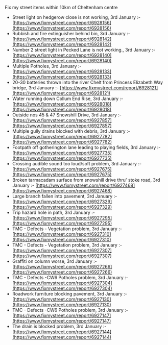 Fix my street items within 10km of Cheltenham centre

<!-- fix_marker starts -->

- Street light on hedgerow close is not working, 3rd January :- [https://www.fixmystreet.com/report/6928156](https://www.fixmystreet.com/report/6928156)
- Rubbish and fire extinguisher behind bin, 3rd January :- [https://www.fixmystreet.com/report/6928142](https://www.fixmystreet.com/report/6928142)
- Number 2 street light in Pecked Lane is not working., 3rd January :- [https://www.fixmystreet.com/report/6928140](https://www.fixmystreet.com/report/6928140)
- Multiple Potholes, 3rd January :- [https://www.fixmystreet.com/report/6928133](https://www.fixmystreet.com/report/6928133)
- 20-30 batteries thrown into the river Chelt from Princess Elizabeth Way bridge, 3rd January :- [https://www.fixmystreet.com/report/6928121](https://www.fixmystreet.com/report/6928121)
- Water running down Collum End Rise, 3rd January :- [https://www.fixmystreet.com/report/6928018](https://www.fixmystreet.com/report/6928018)
- Outside nos 45 & 47 Snowshill Drive, 3rd January :- [https://www.fixmystreet.com/report/6927857](https://www.fixmystreet.com/report/6927857)
- Multiple gully drains blocked with debris, 3rd January :- [https://www.fixmystreet.com/report/6927782](https://www.fixmystreet.com/report/6927782)
- Footpath off gotherington lane leading to playing fields, 3rd January :- [https://www.fixmystreet.com/report/6927735](https://www.fixmystreet.com/report/6927735)
- Crossing audible sound too loud/soft problem, 3rd January :- [https://www.fixmystreet.com/report/6927675](https://www.fixmystreet.com/report/6927675)
- Broken tarmacadam surface from snowshill drive thru' stoke road, 3rd January :- [https://www.fixmystreet.com/report/6927468](https://www.fixmystreet.com/report/6927468)
- Large branch fallen into pavement, 3rd January :- [https://www.fixmystreet.com/report/6927329](https://www.fixmystreet.com/report/6927329)
- Trip hazard hole in path, 3rd January :- [https://www.fixmystreet.com/report/6927295](https://www.fixmystreet.com/report/6927295)
- TMC - Defects - Vegetation problem, 3rd January :- [https://www.fixmystreet.com/report/6927310](https://www.fixmystreet.com/report/6927310)
- TMC - Defects - Vegetation problem, 3rd January :- [https://www.fixmystreet.com/report/6927307](https://www.fixmystreet.com/report/6927307)
- Graffiti on column worse, 3rd January :- [https://www.fixmystreet.com/report/6927266](https://www.fixmystreet.com/report/6927266)
- TMC - Defects -CW6 Potholes  problem, 3rd January :- [https://www.fixmystreet.com/report/6927304](https://www.fixmystreet.com/report/6927304)
- Roadwork furniture blocking pavement, 3rd January :- [https://www.fixmystreet.com/report/6927130](https://www.fixmystreet.com/report/6927130)
- TMC - Defects -CW6 Potholes  problem, 3rd January :- [https://www.fixmystreet.com/report/6927147](https://www.fixmystreet.com/report/6927147)
- The drain is blocked problem, 3rd January :- [https://www.fixmystreet.com/report/6927144](https://www.fixmystreet.com/report/6927144)

<!-- fix_marker ends -->